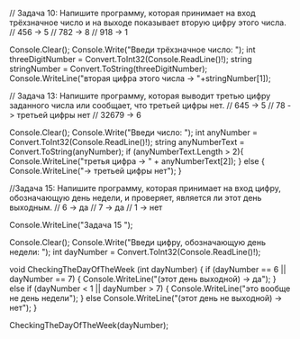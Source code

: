 // Задача 10: Напишите программу, которая принимает на вход трёхзначное число и на выходе показывает вторую цифру этого числа.
// 456 -> 5
// 782 -> 8
// 918 -> 1

Console.Clear();
Console.Write("Введи трёхзначное число: ");
int threeDigitNumber = Convert.ToInt32(Console.ReadLine()!);
string stringNumber = Convert.ToString(threeDigitNumber);
Console.WriteLine("вторая цифра этого числа -> "+stringNumber[1]);

// Задача 13: Напишите программу, которая выводит третью цифру заданного числа или сообщает, что третьей цифры нет.
// 645 -> 5
// 78 -> третьей цифры нет
// 32679 -> 6



Console.Clear();
Console.Write("Введи число: ");
int anyNumber = Convert.ToInt32(Console.ReadLine()!);
string anyNumberText = Convert.ToString(anyNumber);
if (anyNumberText.Length > 2){
  Console.WriteLine("третья цифра -> " + anyNumberText[2]);
}
else {
  Console.WriteLine("-> третьей цифры нет");
}



//Задача 15: Напишите программу, которая принимает на вход цифру, обозначающую день недели, и проверяет, является ли этот день выходным.
// 6 -> да
// 7 -> да
// 1 -> нет

Console.WriteLine("Задача 15 ");

Console.Clear();
Console.Write("Введи цифру, обозначающую день недели: ");
int dayNumber = Convert.ToInt32(Console.ReadLine()!);

void CheckingTheDayOfTheWeek (int dayNumber) {
  if (dayNumber == 6 || dayNumber == 7) {
  Console.WriteLine("(этот день выходной) -> да");
  }
  else if (dayNumber < 1 || dayNumber > 7) {
    Console.WriteLine("это вообще не день недели");
  }
  else Console.WriteLine("(этот день не выходной) -> нет");
}

CheckingTheDayOfTheWeek(dayNumber);





